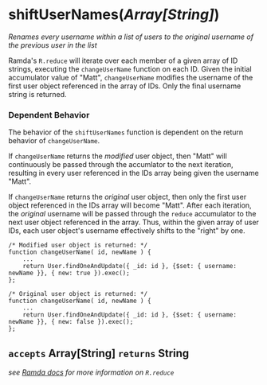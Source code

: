 # shiftUserNames(*Array[String]*)

*Renames every username within a list of users to the original username of the previous user in the list*

Ramda's `R.reduce` will iterate over each member of a given array of ID strings, executing the `changeUserName`
function on each ID.  Given the initial accumulator value of "Matt", `changeUserName` modifies the username of 
the first user object referenced in the array of IDs.  Only the final username string is returned.

### Dependent Behavior
The behavior of the `shiftUserNames` function is dependent on the return behavior of `changeUserName`.

If `changeUserName` returns the *modified* user object, then "Matt" will continuously be passed through the accumlator to the next iteration, resulting in every user referenced in the IDs array being given the username "Matt".

If `changeUserName` returns the *original* user object, then only the first user object referenced in the IDs 
array will become "Matt".  After each iteration, the *original* username will be passed through the `reduce` 
accumulator to the next user object referenced in the array.  Thus, within the given array of user IDs, each 
user object's username effectively shifts to the "right" by one.

    /* Modified user object is returned: */
    function changeUserName( id, newName ) {
        ...
        return User.findOneAndUpdate({ _id: id }, {$set: { username: newName }}, { new: true }).exec();
    };
    
    /* Original user object is returned: */
    function changeUserName( id, newName ) {
        ...
        return User.findOneAndUpdate({ _id: id }, {$set: { username: newName }}, { new: false }).exec();
    };
    

`accepts` **Array[String]** `returns` **String**
------------------------------------------------
*see [Ramda docs](http://ramdajs.com/0.19.1/docs/#reduce) for more information on `R.reduce`*
